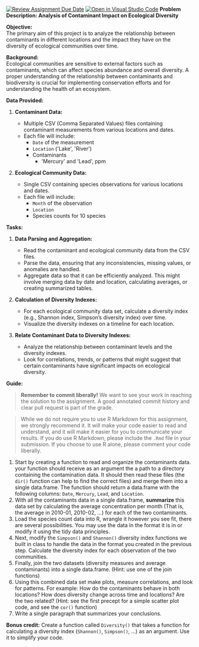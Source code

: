 [![Review Assignment Due Date](https://classroom.github.com/assets/deadline-readme-button-24ddc0f5d75046c5622901739e7c5dd533143b0c8e959d652212380cedb1ea36.svg)](https://classroom.github.com/a/LDOTNo85)
[![Open in Visual Studio Code](https://classroom.github.com/assets/open-in-vscode-718a45dd9cf7e7f842a935f5ebbe5719a5e09af4491e668f4dbf3b35d5cca122.svg)](https://classroom.github.com/online_ide?assignment_repo_id=12167473&assignment_repo_type=AssignmentRepo)
**Problem Description: Analysis of Contaminant Impact on Ecological Diversity**

**Objective:**  
The primary aim of this project is to analyze the relationship between contaminants in different locations and the impact they have on the diversity of ecological communities over time.

**Background:**  
Ecological communities are sensitive to external factors such as contaminants, which can affect species abundance and overall diversity. A proper understanding of the relationship between contaminants and biodiversity is crucial for implementing conservation efforts and for understanding the health of an ecosystem.

**Data Provided:**  

1. **Contaminant Data:** 
    * Multiple CSV (Comma Separated Values) files containing contaminant measurements from various locations and dates. 
    * Each file will include:
        * `Date` of the measurement
        * `Location` ('Lake', 'River')
        * Contaminants 
          * 'Mercury' and 'Lead', ppm
  
2. **Ecological Community Data:**
    * Single CSV containing species observations for various locations and dates.
    * Each file will include:
        * `Month` of the observation
        * `Location`
        * Species counts for 10 species

**Tasks:**

1. **Data Parsing and Aggregation:**
    * Read the contaminant and ecological community data from the CSV files.
    * Parse the data, ensuring that any inconsistencies, missing values, or anomalies are handled.
    * Aggregate data so that it can be efficiently analyzed. This might involve merging data by date and location, calculating averages, or creating summarized tables.

2. **Calculation of Diversity Indexes:**
    * For each ecological community data set, calculate a diversity index (e.g., Shannon index, Simpson’s diversity index) over time.
    * Visualize the diversity indexes on a timeline for each location.

3. **Relate Contaminant Data to Diversity Indexes:**
    * Analyze the relationship between contaminant levels and the diversity indexes. 
    * Look for correlations, trends, or patterns that might suggest that certain contaminants have significant impacts on ecological diversity.


**Guide:**

> **Remember to commit liberally!** We want to see your work in reaching the solution to the assignment. A good annotated commit history and clear pull request is part of the grade.

> While we do not require you to use R Markdown for this assignment, we strongly recommend it. It will make your code easier to read and understand, and it will make it easier for you to communicate your results. If you do use R Markdown, please include the `.Rmd` file in your submission. If you choose to use R alone, please comment your code liberally.

1. Start by creating a function to read and organize the contaminants data. your function should receive as an argument the a path to a directory containing the contamination data. It should then read these files (the `dir()` function can help to find the correct files) and merge them into a single data.frame. The function should return a data.frame with the following columns: `Date`, `Mercury`, `Lead`, and `Location`.
2. With all the contaminants data in a single data.frame, **summarize** this data set by calculating the average concentration per month (That is, the average in 2010-01, 2010-02, ...) for each of the two contaminants.
3. Load the species count data into R, wrangle it however you see fit, there are several possibilities. You may use the data in the format it is in or modify it using the tidy data principles.
4. Next, modify the `Simpson()` and `Shannon()` diversity index functions we built in class to handle the data in the format you created in the previous step. Calculate the diversity index for each observation of the two communities.
5. Finally, join the two datasets (diversity measures and average contaminants) into a single data.frame.  (Hint: use one of the join functions)
6. Using this combined data set make plots, measure correlations, and look for patterns. For example: How do the contaminants behave in both locations? How does diversity change across time and locations? Are the two related? (Hint: see the first precept for a simple scatter plot code, and see the `cor()` function)
7. Write a single paragraph that summarizes your conclusions.

**Bonus credit:** Create a function called `Diversity()` that takes a function for calculating a diversity index (`Shannon()`, `Simpson()`, ...) as an argument. Use it to simplify your code.
